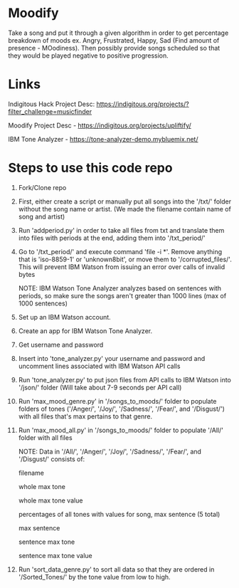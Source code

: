 # Moodify
Take a song and put it through a given algorithm in order to get percentage breakdown of moods ex. Angry, Frustrated, Happy, Sad (Find amount of presence - MOodiness). Then possibly provide songs scheduled so that they would be played negative to positive progression.

# Links
Indigitous Hack Project Desc: https://indigitous.org/projects/?filter_challenge=musicfinder

Moodify Project Desc - https://indigitous.org/projects/upliftify/

IBM Tone Analyzer - https://tone-analyzer-demo.mybluemix.net/

# Steps to use this code repo
1. Fork/Clone repo

2. First, either create a script or manually put all songs into the '/txt/' folder without the song name or artist. (We made the filename contain name of song and artist)

3. Run 'addperiod.py' in order to take all files from txt and translate them into files with periods at the end, adding them into '/txt_period/'

4. Go to '/txt_period/' and execute command 'file -i *'. Remove anything that is 'iso-8859-1' or 'unknown8bit', or move them to '/corrupted_files/'. This will prevent IBM Watson from issuing an error over calls of invalid bytes

	NOTE: IBM Watson Tone Analyzer analyzes based on sentences with periods, so make sure the songs aren't greater than 1000 lines (max of 1000 sentences)

4. Set up an IBM Watson account.

5. Create an app for IBM Watson Tone Analyzer.

6. Get username and password

7. Insert into 'tone_analyzer.py' your username and password and uncomment lines associated with IBM Watson API calls

8. Run 'tone_analyzer.py' to put json files from API calls to IBM Watson into '/json/' folder (Will take about 7-9 seconds per API call)

9. Run 'max_mood_genre.py' in '/songs_to_moods/' folder to populate folders of tones ('/Anger/', '/Joy/', '/Sadness/', '/Fear/', and '/Disgust/') with all files that's max pertains to that genre.

10. Run 'max_mood_all.py' in '/songs_to_moods/' folder to populate '/All/' folder with all files

	NOTE: Data in '/All/', '/Anger/', '/Joy/', '/Sadness/', '/Fear/', and '/Disgust/' consists of:
	
	filename
	
	whole max tone
	
	whole max tone value
	
	percentages of all tones with values for song, max sentence (5 total)
	
	max sentence
	
	sentence max tone
	
	sentence max tone value

11. Run 'sort_data_genre.py' to sort all data so that they are ordered in '/Sorted_Tones/' by the tone value from low to high.
